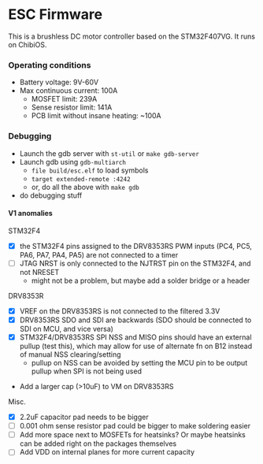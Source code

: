 ESC Firmware
=========

This is a brushless DC motor controller based on the STM32F407VG. It runs on ChibiOS.

### Operating conditions
- Battery voltage: 9V-60V
- Max continuous current: 100A
    - MOSFET limit: 239A
    - Sense resistor limit: 141A
    - PCB limit without insane heating: ~100A

### Debugging
- Launch the gdb server with `st-util` or `make gdb-server`
- Launch gdb using `gdb-multiarch`
    - `file build/esc.elf` to load symbols
    - `target extended-remote :4242`
    - or, do all the above with `make gdb`
- do debugging stuff

#### V1 anomalies
STM32F4
- [x] the STM32F4 pins assigned to the DRV8353RS PWM inputs (PC4, PC5, PA6, PA7, PA4, PA5) are not connected to a timer
- [ ] JTAG NRST is only connected to the NJTRST pin on the STM32F4, and not NRESET
    - might not be a problem, but maybe add a solder bridge or a header

DRV8353R
- [x] VREF on the DRV8353RS is not connected to the filtered 3.3V
- [x] DRV8353RS SDO and SDI are backwards (SDO should be connected to SDI on MCU, and vice versa)
- [x] STM32F4/DRV8353RS SPI NSS and MISO pins should have an external pullup (test this), which may allow for use of alternate fn on B12 instead of manual NSS clearing/setting
    - pullup on NSS can be avoided by setting the MCU pin to be output pullup when SPI is not being used
- Add a larger cap (>10uF) to VM on DRV8353RS

Misc.
- [x] 2.2uF capacitor pad needs to be bigger
- [ ] 0.001 ohm sense resistor pad could be bigger to make soldering easier
- [ ] Add more space next to MOSFETs for heatsinks? Or maybe heatsinks can be added right on the packages themselves
- [ ] Add VDD on internal planes for more current capacity
